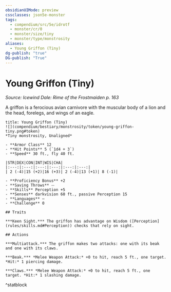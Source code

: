 ```yaml
---
obsidianUIMode: preview
cssclasses: json5e-monster
tags:
  - compendium/src/5e/idrotf
  - monster/cr/0
  - monster/size/tiny
  - monster/type/monstrosity
aliases:
  - Young Griffon (Tiny)
dg-publish: "true"
DG-publish: "True"
---
```

# Young Griffon (Tiny)
*Source: Icewind Dale: Rime of the Frostmaiden p. 163*  

A griffon is a ferocious avian carnivore with the muscular body of a lion and the head, forelegs, and wings of an eagle.

```ad-statblock
title: Young Griffon (Tiny)
![](compendium/bestiary/monstrosity/token/young-griffon-tiny.png#token)
*Tiny monstrosity, Unaligned*

- **Armor Class** 12 
- **Hit Points** 5 (`1d4 + 3`)
- **Speed** 30 ft., fly 40 ft.

|STR|DEX|CON|INT|WIS|CHA|
|:---:|:---:|:---:|:---:|:---:|:---:|
| 2 (-4)|15 (+2)|16 (+3)| 2 (-4)|13 (+1)| 8 (-1)|

- **Proficiency Bonus** +2
- **Saving Throws** ⏤
- **Skills** Perception +5
- **Senses** darkvision 60 ft., passive Perception 15
- **Languages** —
- **Challenge** 0

## Traits

***Keen Sight.*** The griffon has advantage on Wisdom ([Perception](rules/skills.md#Perception)) checks that rely on sight.

## Actions

***Multiattack.*** The griffon makes two attacks: one with its beak and one with its claws.

***Beak.*** *Melee Weapon Attack:* +0 to hit, reach 5 ft., one target. *Hit:* 1 piercing damage.

***Claws.*** *Melee Weapon Attack:* +0 to hit, reach 5 ft., one target. *Hit:* 1 slashing damage.
```
^statblock